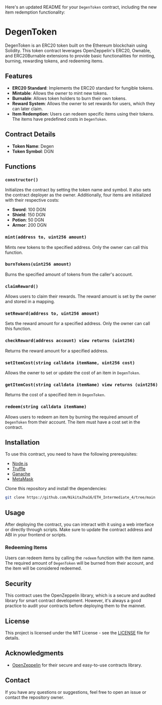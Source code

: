 Here's an updated README for your `DegenToken` contract, including the new item redemption functionality:

# DegenToken

DegenToken is an ERC20 token built on the Ethereum blockchain using Solidity. This token contract leverages OpenZeppelin's ERC20, Ownable, and ERC20Burnable extensions to provide basic functionalities for minting, burning, rewarding tokens, and redeeming items.

## Features

- **ERC20 Standard**: Implements the ERC20 standard for fungible tokens.
- **Mintable**: Allows the owner to mint new tokens.
- **Burnable**: Allows token holders to burn their own tokens.
- **Reward System**: Allows the owner to set rewards for users, which they can later claim.
- **Item Redemption**: Users can redeem specific items using their tokens. The items have predefined costs in `DegenToken`.

## Contract Details

- **Token Name**: Degen
- **Token Symbol**: DGN

## Functions

### `constructor()`
Initializes the contract by setting the token name and symbol. It also sets the contract deployer as the owner. Additionally, four items are initialized with their respective costs:
- **Sword**: 100 DGN
- **Shield**: 150 DGN
- **Potion**: 50 DGN
- **Armor**: 200 DGN

### `mint(address to, uint256 amount)`
Mints new tokens to the specified address. Only the owner can call this function.

### `burnTokens(uint256 amount)`
Burns the specified amount of tokens from the caller's account.

### `claimReward()`
Allows users to claim their rewards. The reward amount is set by the owner and stored in a mapping.

### `setReward(address to, uint256 amount)`
Sets the reward amount for a specified address. Only the owner can call this function.

### `checkReward(address account) view returns (uint256)`
Returns the reward amount for a specified address.

### `setItemCost(string calldata itemName, uint256 cost)`
Allows the owner to set or update the cost of an item in `DegenToken`.

### `getItemCost(string calldata itemName) view returns (uint256)`
Returns the cost of a specified item in `DegenToken`.

### `redeem(string calldata itemName)`
Allows users to redeem an item by burning the required amount of `DegenToken` from their account. The item must have a cost set in the contract.

## Installation

To use this contract, you need to have the following prerequisites:

- [Node.js](https://nodejs.org/)
- [Truffle](https://www.trufflesuite.com/truffle)
- [Ganache](https://www.trufflesuite.com/ganache)
- [MetaMask](https://metamask.io/)

Clone this repository and install the dependencies:

```bash
git clone https://github.com/NikitaJha16/ETH_Intermediate_4/tree/main
```
## Usage

After deploying the contract, you can interact with it using a web interface or directly through scripts. Make sure to update the contract address and ABI in your frontend or scripts.

### Redeeming Items
Users can redeem items by calling the `redeem` function with the item name. The required amount of `DegenToken` will be burned from their account, and the item will be considered redeemed.

## Security

This contract uses the OpenZeppelin library, which is a secure and audited library for smart contract development. However, it's always a good practice to audit your contracts before deploying them to the mainnet.

## License

This project is licensed under the MIT License - see the [LICENSE](LICENSE) file for details.

## Acknowledgments

- [OpenZeppelin](https://openzeppelin.com/contracts/) for their secure and easy-to-use contracts library.

## Contact

If you have any questions or suggestions, feel free to open an issue or contact the repository owner.
